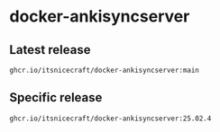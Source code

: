 # docker-ankisyncserver

## Latest release
`ghcr.io/itsnicecraft/docker-ankisyncserver:main`
## Specific release
`ghcr.io/itsnicecraft/docker-ankisyncserver:25.02.4`